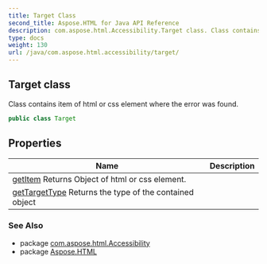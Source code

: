 ```yaml
---
title: Target Class
second_title: Aspose.HTML for Java API Reference
description: com.aspose.html.Accessibility.Target class. Class contains item of html or css element where the error was found
type: docs
weight: 130
url: /java/com.aspose.html.accessibility/target/
---
```

## Target class

Class contains item of html or css element where the error was found.

```java
public class Target
```

## Properties

| Name | Description |
| --- | --- |
| [getItem](../../com.aspose.html.accessibility/target/item/) Returns Object of html or css element. |
| [getTargetType](../../com.aspose.html.accessibility/target/targettype/) Returns the type of the contained object |

### See Also

* package [com.aspose.html.Accessibility](../../com.aspose.html.accessibility/)
* package [Aspose.HTML](../../)
